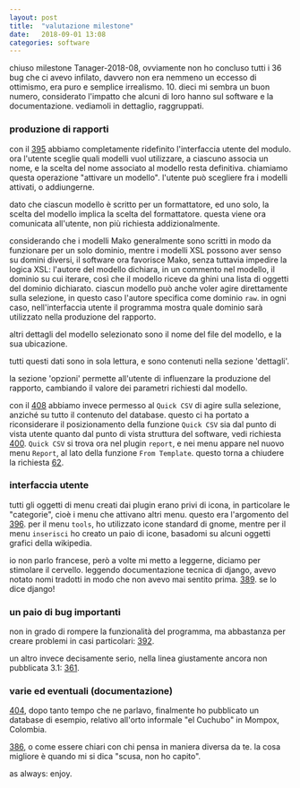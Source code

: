 ```yaml
---
layout: post
title:  "valutazione milestone"
date:   2018-09-01 13:08
categories: software
---
```


chiuso milestone Tanager-2018-08, ovviamente non ho concluso tutti i 36 bug
che ci avevo infilato, davvero non era nemmeno un eccesso di ottimismo, era
puro e semplice irrealismo.  10.  dieci mi sembra un buon numero,
considerato l'impatto che alcuni di loro hanno sul software e la
documentazione.  vediamoli in dettaglio, raggruppati.

### produzione di rapporti

con il [395](https://github.com/Ghini/ghini.desktop/issues/395) abbiamo
completamente ridefinito l'interfaccia utente del modulo.  ora l'utente
sceglie quali modelli vuol utilizzare, a ciascuno associa un nome, e la
scelta del nome associato al modello resta definitiva.  chiamiamo questa
operazione "attivare un modello".  l'utente può scegliere fra i modelli
attivati, o addiungerne.

dato che ciascun modello è scritto per un formattatore, ed uno solo, la
scelta del modello implica la scelta del formattatore.  questa viene ora
comunicata all'utente, non più richiesta addizionalmente.

considerando che i modelli Mako generalmente sono scritti in modo da
funzionare per un solo dominio, mentre i modelli XSL possono aver senso su
domini diversi, il software ora favorisce Mako, senza tuttavia impedire la
logica XSL: l'autore del modello dichiara, in un commento nel modello, il
dominio su cui iterare, così che il modello riceve da ghini una lista di
oggetti del dominio dichiarato.  ciascun modello può anche voler agire
direttamente sulla selezione, in questo caso l'autore specifica come dominio
``raw``.  in ogni caso, nell'interfaccia utente il programma mostra quale
dominio sarà utilizzato nella produzione del rapporto.

altri dettagli del modello selezionato sono il nome del file del modello, e
la sua ubicazione.  

tutti questi dati sono in sola lettura, e sono contenuti nella sezione
'dettagli'.

la sezione 'opzioni' permette all'utente di influenzare la produzione del
rapporto, cambiando il valore dei parametri richiesti dal modello.

con il [408](https://github.com/Ghini/ghini.desktop/issues/408) abbiamo
invece permesso al ``Quick CSV`` di agire sulla selezione, anziché su tutto
il contenuto del database.  questo ci ha portato a riconsiderare il
posizionamento della funzione ``Quick CSV`` sia dal punto di vista utente
quanto dal punto di vista struttura del software, vedi richiesta
[400](https://github.com/Ghini/ghini.desktop/issues/400).  ``Quick CSV`` si
trova ora nel plugin ``report``, e nei menu appare nel nuovo menu
``Report``, al lato della funzione ``From Template``.  questo torna a
chiudere la richiesta
[62](https://github.com/Ghini/ghini.desktop/issues/62).

### interfaccia utente

tutti gli oggetti di menu creati dai plugin erano privi di icona, in
particolare le "categorie", cioè i menu che attivano altri menu.  questo era
l'argomento del [396](https://github.com/Ghini/ghini.desktop/issues/396).
per il menu ``tools``, ho utilizzato icone standard di gnome, mentre per il
menu ``inserisci`` ho creato un paio di icone, basadomi su alcuni oggetti
grafici della wikipedia.

io non parlo francese, però a volte mi metto a leggerne, diciamo per
stimolare il cervello.  leggendo documentazione tecnica di django, avevo
notato nomi tradotti in modo che non avevo mai sentito prima.
[389](https://github.com/Ghini/ghini.desktop/issues/389).  se lo dice
django!

### un paio di bug importanti

non in grado di rompere la funzionalità del programma, ma abbastanza per
creare problemi in casi particolari:
[392](https://github.com/Ghini/ghini.desktop/issues/392).  

un altro invece decisamente serio, nella linea giustamente ancora non
pubblicata 3.1: [361](https://github.com/Ghini/ghini.desktop/issues/361).


### varie ed eventuali (documentazione)

[404](https://github.com/Ghini/ghini.desktop/issues/404), dopo tanto tempo
che ne parlavo, finalmente ho pubblicato un database di esempio, relativo
all'orto informale "el Cuchubo" in Mompox, Colombia.

[386](https://github.com/Ghini/ghini.desktop/issues/386), o come essere
chiari con chi pensa in maniera diversa da te.  la cosa migliore è quando mi
si dica "scusa, non ho capito".

as always: enjoy.
